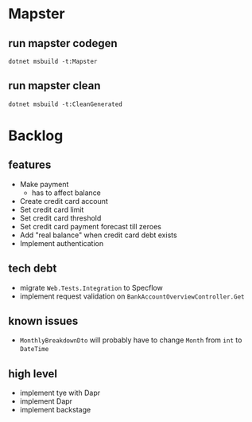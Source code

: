 # Mapster
## run mapster codegen
`dotnet msbuild -t:Mapster`

## run mapster clean
`dotnet msbuild -t:CleanGenerated`

# Backlog
## features
- Make payment
  - has to affect balance
- Create credit card account
- Set credit card limit
- Set credit card threshold
- Set credit card payment forecast till zeroes
- Add "real balance" when credit card debt exists
- Implement authentication

## tech debt
- migrate `Web.Tests.Integration` to Specflow
- implement request validation on `BankAccountOverviewController.Get`

## known issues
- `MonthlyBreakdownDto` will probably have to change `Month` from `int` to `DateTime`

## high level
- implement tye with Dapr
- implement Dapr
- implement backstage
